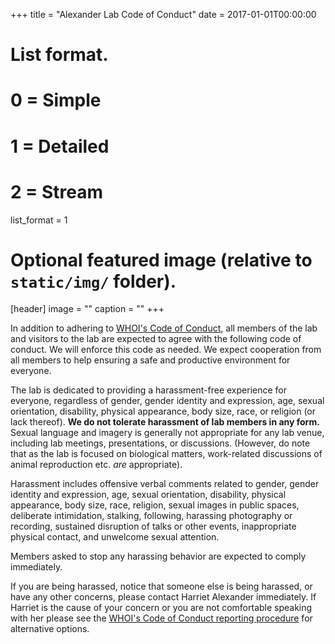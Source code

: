+++
title = "Alexander Lab Code of Conduct"
date = 2017-01-01T00:00:00

# List format.
#   0 = Simple
#   1 = Detailed
#   2 = Stream
list_format = 1

# Optional featured image (relative to `static/img/` folder).
[header]
image = ""
caption = ""
+++

In addition to adhering to [WHOI's Code of Conduct](http://www.whoi.edu/website/institution-policy/index?ct=901&cid=1582), all members of the lab and visitors to the lab are expected to agree with the following code of conduct. We will enforce this code as needed. We expect cooperation from all members to help ensuring a safe and productive environment for everyone.

The lab is dedicated to providing a harassment-free experience for everyone, regardless of gender, gender identity and expression, age, sexual orientation, disability, physical appearance, body size, race, or religion (or lack thereof). **We do not tolerate harassment of lab members in any form.** Sexual language and imagery is generally not appropriate for any lab venue, including lab meetings, presentations, or discussions.  (However, do note that as the lab is focused on biological matters, work-related discussions of animal reproduction etc. *are* appropriate).

Harassment includes offensive verbal comments related to gender, gender identity and expression, age, sexual orientation, disability, physical appearance, body size, race, religion, sexual images in public spaces, deliberate intimidation, stalking, following, harassing photography or recording, sustained disruption of talks or other events, inappropriate physical contact, and unwelcome sexual attention. 

Members asked to stop any harassing behavior are expected to comply immediately.

If you are being harassed, notice that someone else is being harassed, or have any other concerns, please contact Harriet Alexander immediately. If Harriet is the cause of your concern or you are not comfortable speaking with her please see the [WHOI's Code of Conduct reporting procedure](http://www.whoi.edu/website/institution-policy/index?ct=901&cid=1582#4) for alternative options.   
